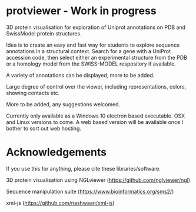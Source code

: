 # protviewer - Work in progress
3D protein visualisation for exploration of Uniprot annotations on PDB and SwissModel protein structures.

Idea is to create an easy and fast way for students to explore sequence annotations in a structural context. Search for a gene with a UniProt accession code, then select either an experimental structure from the PDB or a homology model from the SWISS-MODEL respository if available.

A variety of annotations can be displayed, more to be added.

Large degree of control over the viewer, including representations, colors, showing contacts etc.

More to be added, any suggestions welcomed.

Currently only available as a Windows 10 electron based executable. OSX and Linux versions to come. A web based version will be available once I bother to sort out web hosting.

# Acknowledgements

If you use this for anything, please cite these libraries/software.

3D protein visualisation using NGLviewer (https://github.com/nglviewer/ngl)

Sequence manipulation suite (https://www.bioinformatics.org/sms2/)

xml-js (https://github.com/nashwaan/xml-js)

